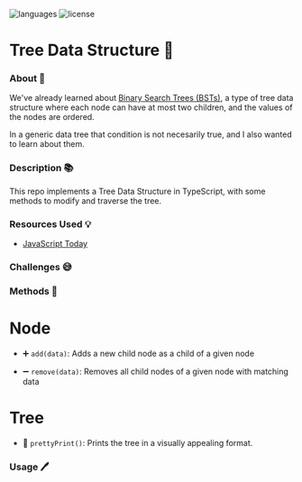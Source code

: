 ![languages](https://img.shields.io/badge/languages-ts-blue)
![license](https://img.shields.io/badge/license-MIT-green)

# Tree Data Structure 🌳

### About 📖

We've already learned about [Binary Search Trees (BSTs)](https://github.com/nightrunner4/binary-search-trees), a type of tree data structure where each node can have at most two children, and the values of the nodes are ordered.

In a generic data tree that condition is not necesarily true, and I also wanted to learn about them.

### Description 📚

This repo implements a Tree Data Structure in TypeScript, with some methods to modify and traverse the tree.

### Resources Used 💡

- [JavaScript Today](https://blog.javascripttoday.com/blog/tree-data-structure-with-javascript)

### Challenges 😅

### Methods 🔧

# Node

- ➕ `add(data)`: Adds a new child node as a child of a given node

- ➖ `remove(data)`: Removes all child nodes of a given node with matching data

# Tree

- 🌿 `prettyPrint()`: Prints the tree in a visually appealing format.

### Usage 🖊️
